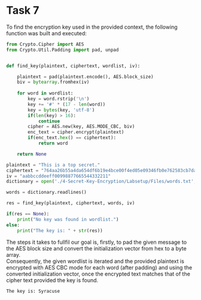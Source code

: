 # Task 7

To find the encryption key used in the provided context, the following function was built and executed:

```py
from Crypto.Cipher import AES
from Crypto.Util.Padding import pad, unpad


def find_key(plaintext, ciphertext, wordlist, iv):

    plaintext = pad(plaintext.encode(), AES.block_size)
    biv = bytearray.fromhex(iv)
    
    for word in wordlist:
        key = word.rstrip('\n')
        key += '#' * (17 - len(word))
        key = bytes(key, 'utf-8')
        if(len(key) > 16):
            continue
        cipher = AES.new(key, AES.MODE_CBC, biv)
        enc_text = cipher.encrypt(plaintext)
        if(enc_text.hex() == ciphertext):
            return word

    return None

plaintext = "This is a top secret."
ciphertext = "764aa26b55a4da654df6b19e4bce00f4ed05e09346fb0e762583cb7da2ac93a2"
iv = "aabbccddeeff00998877665544332211"
dictionary = open('./4-Secret-Key-Encryption/Labsetup/Files/words.txt', 'r')

words = dictionary.readlines()

res = find_key(plaintext, ciphertext, words, iv)

if(res == None):
    print("No key was found in wordlist.")
else:
    print("The key is: " + str(res))

```

The steps it takes to fullfil our goal is, firstly, to pad the given message to the AES block size and convert the initialization vector from hex to a byte array.  
Consequently, the given wordlist is iterated and the provided plaintext is encrypted with AES CBC mode for each word (after padding) and using the converted initialization vector, once the encrypted text matches that of the cipher text provided the key is found.

```console
The key is: Syracuse
```
